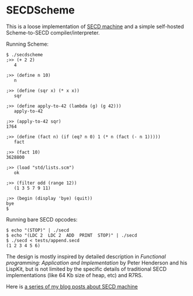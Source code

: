 SECDScheme
==========

This is a loose implementation of [SECD machine](http://en.wikipedia.org/wiki/SECD) and a simple self-hosted Scheme-to-SECD compiler/interpreter.

Running Scheme:
```
$ ./secdscheme
;>> (+ 2 2)
   4

;>> (define n 10)
   n

;>> (define (sqr x) (* x x))
   sqr

;>> (define apply-to-42 (lambda (g) (g 42)))
   apply-to-42

;>> (apply-to-42 sqr)
1764

;>> (define (fact n) (if (eq? n 0) 1 (* n (fact (- n 1)))))
   fact

;>> (fact 10)
3628800

;>> (load "std/lists.scm")
   ok

;>> (filter odd (range 12))
   (1 3 5 7 9 11)

;>> (begin (display 'bye) (quit))
bye
$
```

Running bare SECD opcodes:
```
$ echo "(STOP)" | ./secd
$ echo "(LDC 2  LDC 2  ADD  PRINT  STOP)" | ./secd
$ ./secd < tests/append.secd
(1 2 3 4 5 6)
```

The design is mostly inspired by detailed description in _Functional programming: Application and Implementation_ by Peter Henderson and his LispKit, but is not limited by the specific details of traditional SECD implementations (like 64 Kb size of heap, etc) and R7RS.

Here is [a series of my blog posts about SECD machine](http://dmytrish.wordpress.com/2013/08/09/secd-about)

